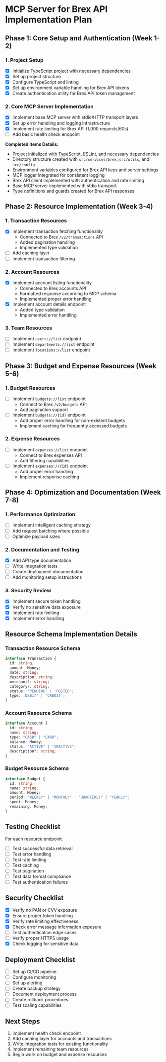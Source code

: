 # MCP Server for Brex API Implementation Plan

## Phase 1: Core Setup and Authentication (Week 1-2)

### 1. Project Setup
- [x] Initialize TypeScript project with necessary dependencies
- [x] Set up project structure
- [x] Configure TypeScript and linting
- [x] Set up environment variable handling for Brex API tokens
- [x] Create authentication utility for Brex API token management

### 2. Core MCP Server Implementation
- [x] Implement base MCP server with stdio/HTTP transport layers
- [x] Set up error handling and logging infrastructure
- [x] Implement rate limiting for Brex API (1,000 requests/60s)
- [ ] Add basic health check endpoint

**Completed Items Details:**
- Project initialized with TypeScript, ESLint, and necessary dependencies
- Directory structure created with `src/services/brex`, `src/utils`, and `src/config`
- Environment variables configured for Brex API keys and server settings
- MCP logger integrated for consistent logging
- Brex API client implemented with authentication and rate limiting
- Base MCP server implemented with stdio transport
- Type definitions and guards created for Brex API responses

## Phase 2: Resource Implementation (Week 3-4)

### 1. Transaction Resources
- [x] Implement transaction fetching functionality
  - Connected to Brex `/v2/transactions` API
  - Added pagination handling
  - Implemented type validation
- [ ] Add caching layer
- [ ] Implement transaction filtering

### 2. Account Resources
- [x] Implement account listing functionality
  - Connected to Brex accounts API
  - Formatted response according to MCP schema
  - Implemented proper error handling
- [x] Implement account details endpoint
  - Added type validation
  - Implemented error handling

### 3. Team Resources
- [ ] Implement `users://list` endpoint
- [ ] Implement `departments://list` endpoint
- [ ] Implement `locations://list` endpoint

## Phase 3: Budget and Expense Resources (Week 5-6)

### 1. Budget Resources
- [ ] Implement `budgets://list` endpoint
  - Connect to Brex `/v2/budgets` API
  - Add pagination support
- [ ] Implement `budgets://{id}` endpoint
  - Add proper error handling for non-existent budgets
  - Implement caching for frequently accessed budgets

### 2. Expense Resources
- [ ] Implement `expenses://list` endpoint
  - Connect to Brex expenses API
  - Add filtering capabilities
- [ ] Implement `expenses://{id}` endpoint
  - Add proper error handling
  - Implement response caching

## Phase 4: Optimization and Documentation (Week 7-8)

### 1. Performance Optimization
- [ ] Implement intelligent caching strategy
- [ ] Add request batching where possible
- [ ] Optimize payload sizes

### 2. Documentation and Testing
- [x] Add API type documentation
- [ ] Write integration tests
- [ ] Create deployment documentation
- [ ] Add monitoring setup instructions

### 3. Security Review
- [x] Implement secure token handling
- [x] Verify no sensitive data exposure
- [x] Implement rate limiting
- [x] Implement error handling

## Resource Schema Implementation Details

### Transaction Resource Schema
```typescript
interface Transaction {
  id: string;
  amount: Money;
  date: string;
  description: string;
  merchant?: string;
  category?: string;
  status: 'PENDING' | 'POSTED';
  type: 'DEBIT' | 'CREDIT';
}
```

### Account Resource Schema
```typescript
interface Account {
  id: string;
  name: string;
  type: "CASH" | "CARD";
  balance: Money;
  status: "ACTIVE" | "INACTIVE";
  description?: string;
}
```

### Budget Resource Schema
```typescript
interface Budget {
  id: string;
  name: string;
  amount: Money;
  period: "WEEKLY" | "MONTHLY" | "QUARTERLY" | "YEARLY";
  spent: Money;
  remaining: Money;
}
```

## Testing Checklist

For each resource endpoint:
- [ ] Test successful data retrieval
- [ ] Test error handling
- [ ] Test rate limiting
- [ ] Test caching
- [ ] Test pagination
- [ ] Test data format compliance
- [ ] Test authentication failures

## Security Checklist

- [x] Verify no PAN or CVV exposure
- [x] Ensure proper token handling
- [x] Verify rate limiting effectiveness
- [x] Check error message information exposure
- [ ] Test authentication edge cases
- [ ] Verify proper HTTPS usage
- [x] Check logging for sensitive data

## Deployment Checklist

- [ ] Set up CI/CD pipeline
- [ ] Configure monitoring
- [ ] Set up alerting
- [ ] Create backup strategy
- [ ] Document deployment process
- [ ] Create rollback procedures
- [ ] Test scaling capabilities

## Next Steps
1. Implement health check endpoint
2. Add caching layer for accounts and transactions
3. Write integration tests for existing functionality
4. Implement remaining team resources
5. Begin work on budget and expense resources 